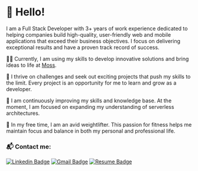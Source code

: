 # 👋 Hello!

I am a Full Stack Developer with 3+ years of work experience dedicated to helping companies build high-quality, user-friendly web and mobile applications that exceed their business objectives. I focus on delivering exceptional results and have a proven track record of success.

👨‍💻 Currently, I am using my skills to develop innovative solutions and bring ideas to life at [Moss](https://www.moss.earth).

🤝 I thrive on challenges and seek out exciting projects that push my skills to the limit. Every project is an opportunity for me to learn and grow as a developer.

🌱 I am continuously improving my skills and knowledge base. At the moment, I am focused on expanding my understanding of serverless architectures.

💪 In my free time, I am an avid weightlifter. This passion for fitness helps me maintain focus and balance in both my personal and professional life.

### 📬 Contact me:
[![Linkedin Badge](https://img.shields.io/badge/-LinkedIn-blue?style=for-the-badge&logo=Linkedin&logoColor=white&link=https://www.linkedin.com/in/danielmesquitta/)](https://www.linkedin.com/in/danielmesquitta/)
[![Gmail Badge](https://img.shields.io/badge/-Email-c14438?style=for-the-badge&logo=Gmail&logoColor=white&link=mailto:danielmesquitta123@gmail.com)](mailto:danielmesquitta123@gmail.com)
[![Resume Badge](https://img.shields.io/badge/-Resume-999?style=for-the-badge&logo=DropBox&logoColor=white&link=https://raw.githubusercontent.com/danielmesquitta/danielmesquitta/master/resume.pdf)](https://raw.githubusercontent.com/danielmesquitta/danielmesquitta/main/docs/Daniel%20Mesquita%20-%20Resume.pdf)
